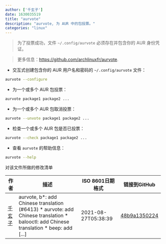 ```yaml
---
author: ['千玄子']
date: 1630035519
title: "aurvote"
description: "aurvote, 为 AUR 中的包投票。"
categories: "linux"
---
```

> 为了投票成功，文件 `~/.config/aurvote` 必须存在并包含你的 AUR 身份凭证。

> 更多信息：<https://github.com/archlinuxfr/aurvote>.

- 交互式创建包含你的 AUR 用户名和密码的 `~/.config/aurvote` 文件：

```bash
aurvote --configure
```

- 为一个或多个 AUR 包投票：

```bash
aurvote package1 package2 ...
```

- 为一个或多个 AUR 包取消投票：

```bash
aurvote --unvote package1 package2 ...
```

- 检查一个或多个 AUR 包是否已投票：

```bash
aurvote --check package1 package2 ...
```

- 查看 `aurvote` 的帮助信息：

```bash
aurvote --help
```
对该文件所做的修改清单


作者 | 描述 | ISO 8601日期格式 | 链接到GitHub
------|-----|-----|-----
[千玄子](mailto:ownbyzjuyk@gmail.com) | aurvote, b*: add Chinese translation (#6413) * aurvote: add Chinese translation * balooctl: add Chinese translation * beep: add [...] | 2021-08-27T05:38:39 | [48b9a1350224](https://github.com/tldr-pages/tldr/commit/48b9a1350224488b69961f84ad4d2b93cc85324e)

